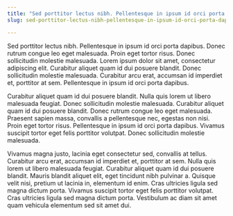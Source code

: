```yaml
---
title: "Sed porttitor lectus nibh. Pellentesque in ipsum id orci porta dapibus. Donec rutrum congue leo eget malesuada. Proin eget tortor risus. Donec sollici"
slug: sed-porttitor-lectus-nibh-pellentesque-in-ipsum-id-orci-porta-dapibus-donec-rutrum-congue-leo-eget-malesuada-proin-eget-tortor-risus-donec-sollici

---
```


Sed porttitor lectus nibh. Pellentesque in ipsum id orci porta dapibus. Donec rutrum congue leo eget malesuada. Proin eget tortor risus. Donec sollicitudin molestie malesuada. Lorem ipsum dolor sit amet, consectetur adipiscing elit. Curabitur aliquet quam id dui posuere blandit. Donec sollicitudin molestie malesuada. Curabitur arcu erat, accumsan id imperdiet et, porttitor at sem. Pellentesque in ipsum id orci porta dapibus.

Curabitur aliquet quam id dui posuere blandit. Nulla quis lorem ut libero malesuada feugiat. Donec sollicitudin molestie malesuada. Curabitur aliquet quam id dui posuere blandit. Donec rutrum congue leo eget malesuada. Praesent sapien massa, convallis a pellentesque nec, egestas non nisi. Proin eget tortor risus. Pellentesque in ipsum id orci porta dapibus. Vivamus suscipit tortor eget felis porttitor volutpat. Donec sollicitudin molestie malesuada.

Vivamus magna justo, lacinia eget consectetur sed, convallis at tellus. Curabitur arcu erat, accumsan id imperdiet et, porttitor at sem. Nulla quis lorem ut libero malesuada feugiat. Curabitur aliquet quam id dui posuere blandit. Mauris blandit aliquet elit, eget tincidunt nibh pulvinar a. Quisque velit nisi, pretium ut lacinia in, elementum id enim. Cras ultricies ligula sed magna dictum porta. Vivamus suscipit tortor eget felis porttitor volutpat. Cras ultricies ligula sed magna dictum porta. Vestibulum ac diam sit amet quam vehicula elementum sed sit amet dui.